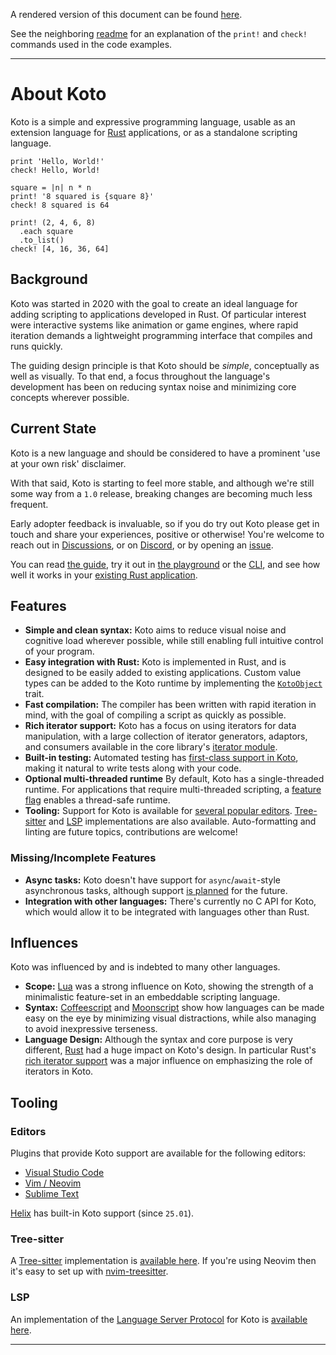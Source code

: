 A rendered version of this document can be found
[here](https://koto.dev/about).

See the neighboring [readme](./README.md) for an explanation of the
`print!` and `check!` commands used in the code examples.

---

# About Koto

Koto is a simple and expressive programming language, usable as an extension
language for [Rust][rust] applications, or as a standalone scripting language.

```koto
print 'Hello, World!'
check! Hello, World!

square = |n| n * n
print! '8 squared is {square 8}'
check! 8 squared is 64

print! (2, 4, 6, 8)
  .each square
  .to_list()
check! [4, 16, 36, 64]
```

## Background

Koto was started in 2020 with the goal to create an ideal language for adding
scripting to applications developed in Rust. Of particular interest were
interactive systems like animation or game engines, where rapid iteration
demands a lightweight programming interface that compiles and runs quickly.

The guiding design principle is that Koto should be _simple_,
conceptually as well as visually. To that end, a focus throughout the language's
development has been on reducing syntax noise and minimizing core concepts
wherever possible.

## Current State

Koto is a new language and should be considered to have a prominent
'use at your own risk' disclaimer.

With that said, Koto is starting to feel more stable, and although we're still
some way from a `1.0` release,
breaking changes are becoming much less frequent.

Early adopter feedback is invaluable, so if you do try out Koto please
get in touch and share your experiences, positive or otherwise!
You're welcome to reach out in [Discussions][discussions],
or on [Discord][discord], or by opening an [issue][issues].

You can read [the guide](./language_guide.md),
try it out in [the playground][playground] or
the [CLI](./cli.md), and see how well it works in your
[existing Rust application](./api.md).

## Features

- **Simple and clean syntax:** Koto aims to reduce visual noise and cognitive
  load wherever possible, while still enabling full intuitive control of your
  program.
- **Easy integration with Rust:** Koto is implemented in Rust, and is designed
  to be easily added to existing applications.
  Custom value types can be added to the Koto runtime by implementing the
  [`KotoObject`][koto-object] trait.
- **Fast compilation:** The compiler has been written with rapid iteration in
  mind, with the goal of compiling a script as quickly as possible.
- **Rich iterator support:** Koto has a focus on using iterators for data
  manipulation, with a large collection of iterator generators, adaptors,
  and consumers available in the core library's [iterator module][iterator].
- **Built-in testing:** Automated testing has
  [first-class support in Koto][testing], making it natural to write tests along
  with your code.
- **Optional multi-threaded runtime** By default, Koto has a single-threaded
  runtime. For applications that require multi-threaded scripting,
  a [feature flag][api-multi-threaded] enables a thread-safe runtime.
- **Tooling:** Support for Koto is available for [several popular editors](#editors).
  [Tree-sitter](#tree-sitter) and [LSP](#lsp) implementations are also available.
  Auto-formatting and linting are future topics, contributions are welcome!

### Missing/Incomplete Features

- **Async tasks:** Koto doesn't have support for `async`/`await`-style
  asynchronous tasks, although support [is planned][async] for the future.
- **Integration with other languages:** There's currently no C API for Koto,
  which would allow it to be integrated with languages other than Rust.

## Influences

Koto was influenced by and is indebted to many other languages.
- **Scope:** [Lua][lua] was a strong influence on Koto, showing the strength of
  a minimalistic feature-set in an embeddable scripting language.
- **Syntax:** [Coffeescript][coffeescript] and [Moonscript][moonscript] show how
  languages can be made easy on the eye by minimizing visual distractions,
  while also managing to avoid inexpressive terseness.
- **Language Design:** Although the syntax and core purpose is very different,
  [Rust][rust] had a huge impact on Koto's design. In particular Rust's
  [rich iterator support][rust-iterators] was a major influence on emphasizing
  the role of iterators in Koto.

## Tooling

### Editors

Plugins that provide Koto support are available for the following editors:
- [Visual Studio Code](https://github.com/koto-lang/koto-vscode)
- [Vim / Neovim](https://github.com/koto-lang/koto.vim)
- [Sublime Text](https://github.com/koto-lang/koto-sublime)

[Helix][helix] has built-in Koto support (since `25.01`).

### Tree-sitter

A [Tree-sitter][tree-sitter] implementation is [available here][tree-sitter-koto].
If you're using Neovim then it's easy to set up with [nvim-treesitter][nvim-treesitter].

### LSP

An implementation of the [Language Server Protocol][lsp] for Koto is
[available here][koto-ls].

---

[api-multi-threaded]: ./api.md#using-the-multi-threaded-runtime
[async]: https://github.com/koto-lang/koto/issues/277
[coffeescript]: https://coffeescript.org
[discord]: https://discord.gg/JeV8RuK4CT
[discussions]: https://github.com/koto-lang/koto/discussions
[helix]: https://helix-editor.com
[helix-build]: https://docs.helix-editor.com/building-from-source.html
[issues]: https://github.com/koto-lang/koto/issues
[iterator]: ./core_lib/iterator.md
[koto]: https://koto.dev
[koto-ls]: https://github.com/koto-lang/koto-ls
[koto-object]: https://github.com/koto-lang/koto/blob/main/crates/runtime/src/types/object.rs
[lsp]: https://microsoft.github.io/language-server-protocol/
[lua]: https://www.lua.org
[moonscript]: https://moonscript.org
[nvim-treesitter]: https://github.com/nvim-treesitter/nvim-treesitter
[playground]: https://koto.dev/play
[rust]: https://rust-lang.org
[rust-iterators]: https://doc.rust-lang.org/rust-by-example/trait/iter.html
[testing]: ./language_guide.md#testing
[tree-sitter]: https://tree-sitter.github.io/tree-sitter/
[tree-sitter-koto]: https://github.com/koto-lang/tree-sitter-koto
[type-hints]: https://github.com/koto-lang/koto/issues/298
